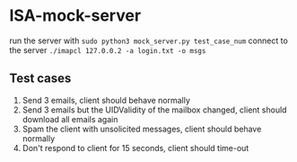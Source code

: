 # ISA-mock-server

run the server with `sudo python3 mock_server.py test_case_num`
connect to the server `./imapcl 127.0.0.2 -a login.txt -o msgs`

## Test cases
1. Send 3 emails, client should behave normally
2. Send 3 emails but the UIDValidity of the mailbox changed, client should download all emails again
3. Spam the client with unsolicited messages, client should behave normally
4. Don't respond to client for 15 seconds, client should time-out
